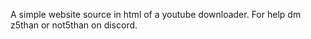 A simple website source in html of a youtube downloader.
For help dm z5than or not5than on discord.

